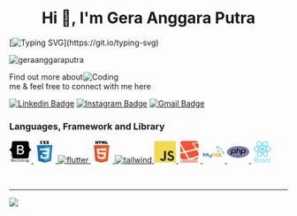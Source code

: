 <h1 align="center">Hi 👋, I'm Gera Anggara Putra</h1>

[![Typing SVG](https://readme-typing-svg.demolab.com?font=Fira+Code&size=30&pause=1000&center=true&width=435&lines=Hello+There+!;I'm+Gera+Anggara+Putra+;Let's+Follow+EachOther;Happy+Coding;)](https://git.io/typing-svg)

<p align="left"> <img src="https://komarev.com/ghpvc/?username=geraanggaraputra&label=Profile%20views&color=0e75b6&style=flat" alt="geraanggaraputra" />
</p>

<p align="left">
<img align="right" alt="Coding" width="370" src="https://miro.medium.com/max/680/0*7Q3yvSIv_t0ioJ-Z.gif"/>
Find out more about me & feel free to connect with me here

[![Linkedin Badge](https://img.shields.io/badge/-Gera_Anggara_Putra-blue?style=flat-square&logo=Linkedin&logoColor=white&link=[https://www.linkedin.com/in/geraanggaraputra/)](https://www.linkedin.com/in/geraanggaraputra)
[![Instagram Badge](https://img.shields.io/badge/-anggaragera-purple?style=flat-square&logo=instagram&logoColor=white&link=https://instagram.com/anggaragera/)](https://instagram.com/anggaragera)
[![Gmail Badge](https://img.shields.io/badge/-anggaragera@gmail.com-c14438?style=flat-square&logo=Gmail&logoColor=white&link=mailto:anggaragera@gmail.com)](mailto:anggaragera@gmail.com)
</p>

### Languages, Framework and Library
<p align="left"> <a href="https://getbootstrap.com" target="_blank" rel="noreferrer"> <img src="https://raw.githubusercontent.com/devicons/devicon/master/icons/bootstrap/bootstrap-plain-wordmark.svg" alt="bootstrap" width="40" height="40"/> </a> <a href="https://www.w3schools.com/css/" target="_blank" rel="noreferrer"> <img src="https://raw.githubusercontent.com/devicons/devicon/master/icons/css3/css3-original-wordmark.svg" alt="css3" width="40" height="40"/> </a> <a href="https://flutter.dev" target="_blank" rel="noreferrer"> <img src="https://www.vectorlogo.zone/logos/flutterio/flutterio-icon.svg" alt="flutter" width="40" height="40"/> </a> <a href="https://www.w3.org/html/" target="_blank" rel="noreferrer"> <img src="https://raw.githubusercontent.com/devicons/devicon/master/icons/html5/html5-original-wordmark.svg" alt="html5" width="40" height="40"/> </a> <a href="https://www.tailwindcss.com" target="_blank" rel="noreferrer"> <img src="https://www.vectorlogo.zone/logos/tailwindcss/tailwindcss-icon.svg" alt="tailwind" width="40" height="40"/> </a> <a href="https://developer.mozilla.org/en-US/docs/Web/JavaScript" target="_blank" rel="noreferrer"> <img src="https://raw.githubusercontent.com/devicons/devicon/master/icons/javascript/javascript-original.svg" alt="javascript" width="40" height="40"/> </a> <a href="https://laravel.com/" target="_blank" rel="noreferrer"> <img src="https://raw.githubusercontent.com/devicons/devicon/master/icons/laravel/laravel-plain-wordmark.svg" alt="laravel" width="40" height="40"/> </a> <a href="https://www.mysql.com/" target="_blank" rel="noreferrer"> <img src="https://raw.githubusercontent.com/devicons/devicon/master/icons/mysql/mysql-original-wordmark.svg" alt="mysql" width="40" height="40"/> </a> <a href="https://www.php.net" target="_blank" rel="noreferrer"> <img src="https://raw.githubusercontent.com/devicons/devicon/master/icons/php/php-original.svg" alt="php" width="40" height="40"/> </a> <a href="https://reactjs.org/" target="_blank" rel="noreferrer"> <img src="https://raw.githubusercontent.com/devicons/devicon/master/icons/react/react-original-wordmark.svg" alt="react" width="40" height="40"/> </a> </p>

<br/>
<hr>

<img src="https://github.com/GeraAnggaraPutra/GeraAnggaraPutra/blob/output/github-contribution-grid-snake.gif"/>
